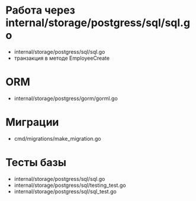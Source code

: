 # Работа через internal/storage/postgress/sql/sql.go

- internal/storage/postgress/sql/sql.go
- транзакция в методе EmployeeCreate

# ORM

- internal/storage/postgress/gorm/gorml.go

# Миграции

- cmd/migrations/make_migration.go

# Тесты базы

- internal/storage/postgress/sql/sql.go
- internal/storage/postgress/sql/testing_test.go
- internal/storage/postgress/sql/sql_test.go
